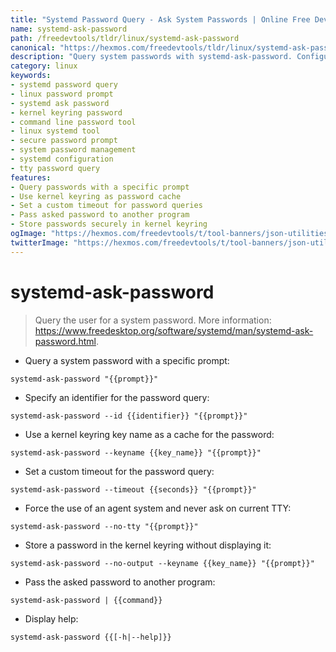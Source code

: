 ```yaml
---
title: "Systemd Password Query - Ask System Passwords | Online Free DevTools by Hexmos"
name: systemd-ask-password
path: /freedevtools/tldr/linux/systemd-ask-password
canonical: "https://hexmos.com/freedevtools/tldr/linux/systemd-ask-password/"
description: "Query system passwords with systemd-ask-password. Configure timeout, specify identifiers, and use kernel keyring for caching. Free online tool, no registration required."
category: linux
keywords:
- systemd password query
- linux password prompt
- systemd ask password
- kernel keyring password
- command line password tool
- linux systemd tool
- secure password prompt
- system password management
- systemd configuration
- tty password query
features:
- Query passwords with a specific prompt
- Use kernel keyring as password cache
- Set a custom timeout for password queries
- Pass asked password to another program
- Store passwords securely in kernel keyring
ogImage: "https://hexmos.com/freedevtools/t/tool-banners/json-utilities-banner.png"
twitterImage: "https://hexmos.com/freedevtools/t/tool-banners/json-utilities-banner.png"
---
```


# systemd-ask-password

> Query the user for a system password.
> More information: <https://www.freedesktop.org/software/systemd/man/systemd-ask-password.html>.

- Query a system password with a specific prompt:

`systemd-ask-password "{{prompt}}"`

- Specify an identifier for the password query:

`systemd-ask-password --id {{identifier}} "{{prompt}}"`

- Use a kernel keyring key name as a cache for the password:

`systemd-ask-password --keyname {{key_name}} "{{prompt}}"`

- Set a custom timeout for the password query:

`systemd-ask-password --timeout {{seconds}} "{{prompt}}"`

- Force the use of an agent system and never ask on current TTY:

`systemd-ask-password --no-tty "{{prompt}}"`

- Store a password in the kernel keyring without displaying it:

`systemd-ask-password --no-output --keyname {{key_name}} "{{prompt}}"`

- Pass the asked password to another program:

`systemd-ask-password | {{command}}`

- Display help:

`systemd-ask-password {{[-h|--help]}}`
